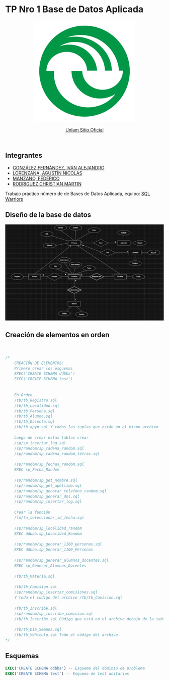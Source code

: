 # TP Nro 1 Base de Datos Aplicada

<p align="center">
  <img src="logo/logo-uni.png"/>
  
</p>
<p align='center'>
    <a  href='https://www.unlam.edu.ar/'>Unlam Sitio Oficial</a>
</p>

<br/>

## Integrantes

- [GONZÁLEZ FERNÁNDEZ, IVÁN ALEJANDRO]()
- [LORENZANA, AGUSTÍN NICOLAS]()
- [MANZANO, FEDERICO](https://github.com/FedeManzano)
- [RODRIGUEZ CHRISTIAN MARTIN]()

Trabajo práctico número de de Bases de Datos Aplicada, equipo: [SQL Warriors](https://github.com/SQL-Warriors/TP_1_Base_De_Datos_Aplicada)

## Diseño de la base de datos

![Diseño](modelado/DER.png)

## Creación de elementos en orden 

```SQL


/*
    CREACIÓN DE ELEMENTOS:
    Primero crear los esquemas
    EXEC('CREATE SCHEMA ddbba')
    EXEC('CREATE SCHEMA test')


    En Orden
    /tb/tb_Registro.sql
    /tb/tb_Localidad.sql
    /tb/tb_Persona.sql
    /tb/tb_Alumno.sql
    /tb/tb_Docente.sql
    /tb/tb_apyn.sql Y todos las tuplas que están en el mismo archivo

    Luego de crear estas tablas crear
    /sp/sp_insertar_log.sql
    /sp/random/sp_cadena_random.sql
    /sp/random/sp_cadena_random_letras.sql 
    
    /sp/random/sp_fechas_random.sql 
    EXEC sp_Fecha_Random 

    /sp/random/sp_get_nombre.sql
    /sp/random/sp_get_apellido.sql
    /sp/random/sp_generar_telefono_random.sql
    /sp/random/sp_generar_dni.sql
    /sp/random/sp_insertar_log.sql

    Crear la función 
    /fn/fn_seleccionar_id_fecha.sql

    /sp/random/sp_localidad_random
    EXEC ddbba.sp_Localidad_Random

    /sp/random/sp_generar_1100_personas.sql
    EXEC ddbba.sp_Generar_1100_Personas

    /sp/random/sp_generar_alumnos_docentes.sql
    EXEC sp_Generar_Alumnos_Docentes

    /tb/tb_Materia.sql

    /tb/tb_Comision.sql 
    /sp/random/sp_insertar_comisiones.sql
    Y todo el codigo del archivo /tb/tb_Comision.sql 

    /tb/tb_Inscribe.sql 
    /sp/random/sp_inscribe_comision.sql
    /tb/tb_Inscribe.sql Código que está en el archivo debajo de la tabla

    /tb/tb_Dia_Semana.sql
    /tb/tb_Vehiculo.sql Todo el código del archivo
*/
```

## Esquemas

```SQL
EXEC('CREATE SCHEMA ddbba') -- Esquema del dominio de problema
EXEC('CREATE SCHEMA test') -- Esquema de test unitarios
```
